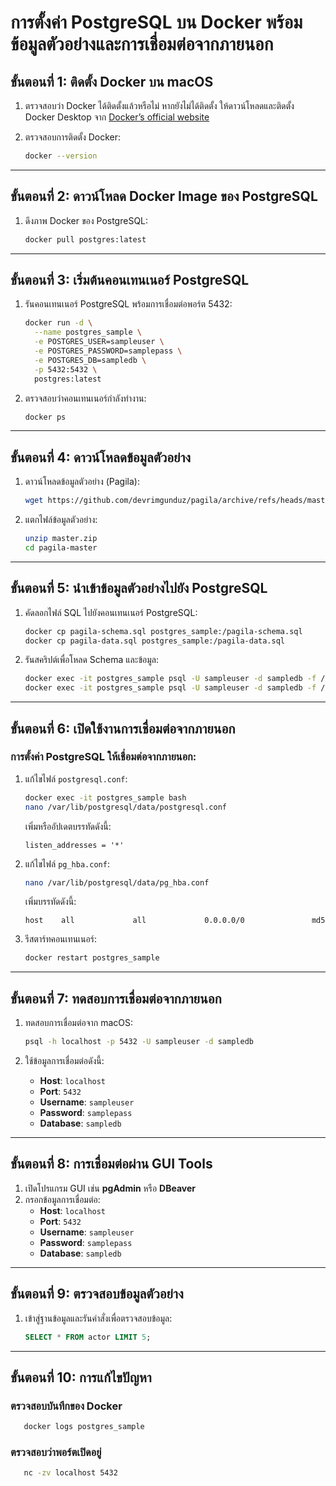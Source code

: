 # การตั้งค่า PostgreSQL บน Docker พร้อมข้อมูลตัวอย่างและการเชื่อมต่อจากภายนอก

## ขั้นตอนที่ 1: ติดตั้ง Docker บน macOS
1. ตรวจสอบว่า Docker ได้ติดตั้งแล้วหรือไม่ หากยังไม่ได้ติดตั้ง ให้ดาวน์โหลดและติดตั้ง Docker Desktop จาก [Docker’s official website](https://www.docker.com/products/docker-desktop)

2. ตรวจสอบการติดตั้ง Docker:
   ```bash
   docker --version
   ```

---

## ขั้นตอนที่ 2: ดาวน์โหลด Docker Image ของ PostgreSQL
1. ดึงภาพ Docker ของ PostgreSQL:
   ```bash
   docker pull postgres:latest
   ```

---

## ขั้นตอนที่ 3: เริ่มต้นคอนเทนเนอร์ PostgreSQL
1. รันคอนเทนเนอร์ PostgreSQL พร้อมการเชื่อมต่อพอร์ต 5432:
   ```bash
   docker run -d \
     --name postgres_sample \
     -e POSTGRES_USER=sampleuser \
     -e POSTGRES_PASSWORD=samplepass \
     -e POSTGRES_DB=sampledb \
     -p 5432:5432 \
     postgres:latest
   ```

2. ตรวจสอบว่าคอนเทนเนอร์กำลังทำงาน:
   ```bash
   docker ps
   ```

---

## ขั้นตอนที่ 4: ดาวน์โหลดข้อมูลตัวอย่าง
1. ดาวน์โหลดข้อมูลตัวอย่าง (Pagila):
   ```bash
   wget https://github.com/devrimgunduz/pagila/archive/refs/heads/master.zip
   ```

2. แตกไฟล์ข้อมูลตัวอย่าง:
   ```bash
   unzip master.zip
   cd pagila-master
   ```

---

## ขั้นตอนที่ 5: นำเข้าข้อมูลตัวอย่างไปยัง PostgreSQL
1. คัดลอกไฟล์ SQL ไปยังคอนเทนเนอร์ PostgreSQL:
   ```bash
   docker cp pagila-schema.sql postgres_sample:/pagila-schema.sql
   docker cp pagila-data.sql postgres_sample:/pagila-data.sql
   ```

2. รันสคริปต์เพื่อโหลด Schema และข้อมูล:
   ```bash
   docker exec -it postgres_sample psql -U sampleuser -d sampledb -f /pagila-schema.sql
   docker exec -it postgres_sample psql -U sampleuser -d sampledb -f /pagila-data.sql
   ```

---

## ขั้นตอนที่ 6: เปิดใช้งานการเชื่อมต่อจากภายนอก

### การตั้งค่า PostgreSQL ให้เชื่อมต่อจากภายนอก:
1. แก้ไขไฟล์ `postgresql.conf`:
   ```bash
   docker exec -it postgres_sample bash
   nano /var/lib/postgresql/data/postgresql.conf
   ```
   เพิ่มหรืออัปเดตบรรทัดดังนี้:
   ```text
   listen_addresses = '*'
   ```

2. แก้ไขไฟล์ `pg_hba.conf`:
   ```bash
   nano /var/lib/postgresql/data/pg_hba.conf
   ```
   เพิ่มบรรทัดดังนี้:
   ```text
   host    all             all             0.0.0.0/0               md5
   ```

3. รีสตาร์ทคอนเทนเนอร์:
   ```bash
   docker restart postgres_sample
   ```

---

## ขั้นตอนที่ 7: ทดสอบการเชื่อมต่อจากภายนอก

1. ทดสอบการเชื่อมต่อจาก macOS:
   ```bash
   psql -h localhost -p 5432 -U sampleuser -d sampledb
   ```

2. ใช้ข้อมูลการเชื่อมต่อดังนี้:
   - **Host**: `localhost`
   - **Port**: `5432`
   - **Username**: `sampleuser`
   - **Password**: `samplepass`
   - **Database**: `sampledb`

---

## ขั้นตอนที่ 8: การเชื่อมต่อผ่าน GUI Tools
1. เปิดโปรแกรม GUI เช่น **pgAdmin** หรือ **DBeaver**
2. กรอกข้อมูลการเชื่อมต่อ:
   - **Host**: `localhost`
   - **Port**: `5432`
   - **Username**: `sampleuser`
   - **Password**: `samplepass`
   - **Database**: `sampledb`

---

## ขั้นตอนที่ 9: ตรวจสอบข้อมูลตัวอย่าง
1. เข้าสู่ฐานข้อมูลและรันคำสั่งเพื่อตรวจสอบข้อมูล:
   ```sql
   SELECT * FROM actor LIMIT 5;
   ```

---

## ขั้นตอนที่ 10: การแก้ไขปัญหา

### ตรวจสอบบันทึกของ Docker
```bash
   docker logs postgres_sample
```

### ตรวจสอบว่าพอร์ตเปิดอยู่
```bash
   nc -zv localhost 5432
